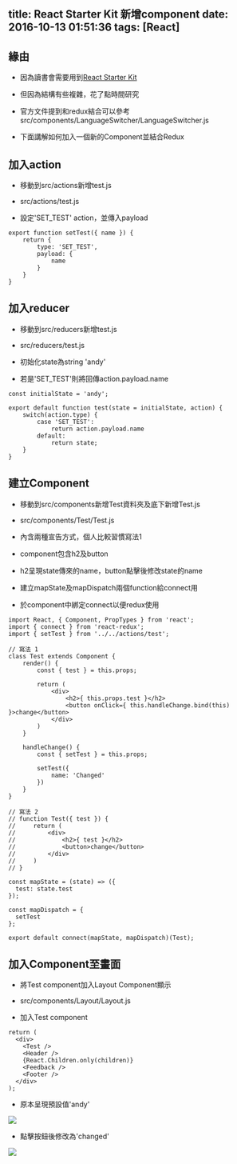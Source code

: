 title: React Starter Kit 新增component
date: 2016-10-13 01:51:36
tags: [React]
---

## 緣由

- 因為讀書會需要用到[React Starter Kit](https://github.com/kriasoft/react-starter-kit/tree/feature/react-intl)

- 但因為結構有些複雜，花了點時間研究

- 官方文件提到和redux結合可以參考src/components/LanguageSwitcher/LanguageSwitcher.js

- 下面講解如何加入一個新的Component並結合Redux

<!-- more -->

## 加入action

- 移動到src/actions新增test.js

- src/actions/test.js

- 設定'SET_TEST' action，並傳入payload

```
export function setTest({ name }) {
    return {
        type: 'SET_TEST',
        payload: {
            name
        }
    }
}
```

## 加入reducer

- 移動到src/reducers新增test.js

- src/reducers/test.js

- 初始化state為string 'andy'

- 若是'SET_TEST'則將回傳action.payload.name

```
const initialState = 'andy';

export default function test(state = initialState, action) {
    switch(action.type) {
        case 'SET_TEST':
            return action.payload.name
        default:
            return state;
    }
}
```

## 建立Component

- 移動到src/components新增Test資料夾及底下新增Test.js

- src/components/Test/Test.js

- 內含兩種宣告方式，個人比較習慣寫法1

- component包含h2及button

- h2呈現state傳來的name，button點擊後修改state的name

- 建立mapState及mapDispatch兩個function給connect用

- 於component中綁定connect以便redux使用

```
import React, { Component, PropTypes } from 'react';
import { connect } from 'react-redux';
import { setTest } from '../../actions/test';

// 寫法 1
class Test extends Component {
    render() {
        const { test } = this.props;

        return (
            <div>
                <h2>{ this.props.test }</h2>
                <button onClick={ this.handleChange.bind(this) }>change</button>
            </div>
        )
    }

    handleChange() {
        const { setTest } = this.props;

        setTest({
            name: 'Changed'
        })
    }
}

// 寫法 2
// function Test({ test }) {
//     return (
//         <div>
//             <h2>{ test }</h2>
//             <button>change</button>
//         </div>
//     )
// }

const mapState = (state) => ({
  test: state.test
});

const mapDispatch = {
  setTest
};

export default connect(mapState, mapDispatch)(Test);
```

## 加入Component至畫面

- 將Test component加入Layout Component顯示

- src/components/Layout/Layout.js

- 加入Test component

```
return (
  <div>
    <Test />
    <Header />
    {React.Children.only(children)}
    <Feedback />
    <Footer />
  </div>
);
```

- 原本呈現預設值'andy'

![](https://i.imgur.com/RQygRp0.png)

- 點擊按鈕後修改為'changed'

![](https://i.imgur.com/7T3e2Ey.png)
